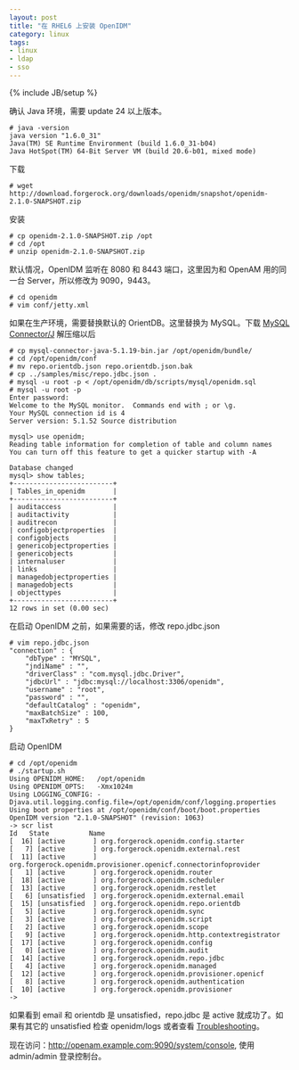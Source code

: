 ```yaml
---
layout: post
title: "在 RHEL6 上安装 OpenIDM"
category: linux
tags: 
- linux
- ldap
- sso
---
```

{% include JB/setup %}

确认 Java 环境，需要 update 24 以上版本。

	# java -version
	java version "1.6.0_31"
	Java(TM) SE Runtime Environment (build 1.6.0_31-b04)
	Java HotSpot(TM) 64-Bit Server VM (build 20.6-b01, mixed mode)

下载

	# wget http://download.forgerock.org/downloads/openidm/snapshot/openidm-2.1.0-SNAPSHOT.zip
	
安装

	# cp openidm-2.1.0-SNAPSHOT.zip /opt
	# cd /opt
	# unzip openidm-2.1.0-SNAPSHOT.zip
	
默认情况，OpenIDM 监听在 8080 和 8443 端口，这里因为和 OpenAM 用的同一台 Server，所以修改为 9090，9443。

	# cd openidm
	# vim conf/jetty.xml
	
如果在生产环境，需要替换默认的 OrientDB。这里替换为 MySQL。下载 [MySQL Connector/J](http://www.mysql.com/downloads/connector/j/)	 解压缩以后

	# cp mysql-connector-java-5.1.19-bin.jar /opt/openidm/bundle/
	# cd /opt/openidm/conf
	# mv repo.orientdb.json repo.orientdb.json.bak
	# cp ../samples/misc/repo.jdbc.json .
	# mysql -u root -p < /opt/openidm/db/scripts/mysql/openidm.sql
	# mysql -u root -p
	Enter password: 
	Welcome to the MySQL monitor.  Commands end with ; or \g.
	Your MySQL connection id is 4
	Server version: 5.1.52 Source distribution
	
	mysql> use openidm;
	Reading table information for completion of table and column names
	You can turn off this feature to get a quicker startup with -A
	
	Database changed
	mysql> show tables;
	+-------------------------+
	| Tables_in_openidm       |
	+-------------------------+
	| auditaccess             |
	| auditactivity           |
	| auditrecon              |
	| configobjectproperties  |
	| configobjects           |
	| genericobjectproperties |
	| genericobjects          |
	| internaluser            |
	| links                   |
	| managedobjectproperties |
	| managedobjects          |
	| objecttypes             |
	+-------------------------+
	12 rows in set (0.00 sec)
	
在启动 OpenIDM 之前，如果需要的话，修改 repo.jdbc.json

	# vim repo.jdbc.json
	"connection" : {
        "dbType" : "MYSQL",
        "jndiName" : "",
        "driverClass" : "com.mysql.jdbc.Driver",
        "jdbcUrl" : "jdbc:mysql://localhost:3306/openidm",
        "username" : "root",
        "password" : "",
        "defaultCatalog" : "openidm",
        "maxBatchSize" : 100,
        "maxTxRetry" : 5
    }
    
启动 OpenIDM

	# cd /opt/openidm
	# ./startup.sh
	Using OPENIDM_HOME:   /opt/openidm
	Using OPENIDM_OPTS:   -Xmx1024m
	Using LOGGING_CONFIG: -Djava.util.logging.config.file=/opt/openidm/conf/logging.properties
	Using boot properties at /opt/openidm/conf/boot/boot.properties
	OpenIDM version "2.1.0-SNAPSHOT" (revision: 1063)
	-> scr list
    Id   State          Name
	[  16] [active       ] org.forgerock.openidm.config.starter
	[   7] [active       ] org.forgerock.openidm.external.rest
	[  11] [active       ] org.forgerock.openidm.provisioner.openicf.connectorinfoprovider
	[   1] [active       ] org.forgerock.openidm.router
	[  18] [active       ] org.forgerock.openidm.scheduler
	[  13] [active       ] org.forgerock.openidm.restlet
	[   6] [unsatisfied  ] org.forgerock.openidm.external.email
	[  15] [unsatisfied  ] org.forgerock.openidm.repo.orientdb
	[   5] [active       ] org.forgerock.openidm.sync
	[   3] [active       ] org.forgerock.openidm.script
	[   2] [active       ] org.forgerock.openidm.scope
	[   9] [active       ] org.forgerock.openidm.http.contextregistrator
	[  17] [active       ] org.forgerock.openidm.config
	[   0] [active       ] org.forgerock.openidm.audit
	[  14] [active       ] org.forgerock.openidm.repo.jdbc
	[   4] [active       ] org.forgerock.openidm.managed
	[  12] [active       ] org.forgerock.openidm.provisioner.openicf
	[   8] [active       ] org.forgerock.openidm.authentication
	[  10] [active       ] org.forgerock.openidm.provisioner
	->
	
如果看到 	email 和 orientdb 是 unsatisfied，repo.jdbc 是 active 就成功了。如果有其它的 unsatisfied
检查 openidm/logs 或者查看 [Troubleshooting](http://openidm.forgerock.org/doc/integrators-guide/index.html#chap-troubleshooting)。

现在访问：http://openam.example.com:9090/system/console, 使用 admin/admin 登录控制台。

